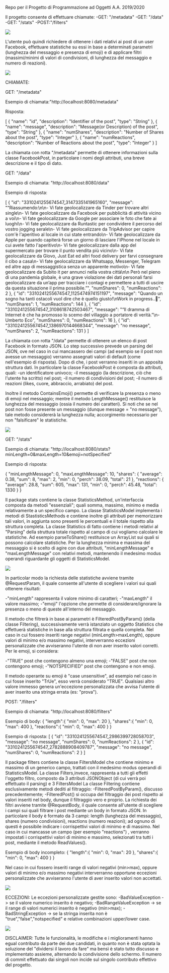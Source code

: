 Repo per il Progetto di Programmazione ad Oggetti A.A. 2019/2020

Il progetto consente di effettuare chiamate:
-GET: "/metadata"
-GET: "/data"
-GET: "/stats"
-POST:"/filters"

<img src="/README_Files/Use Case Diagram.jpg">

L'utente può quindi richiedere di ottenere i dati relativi ai post di un user Facebook, effettuare statistiche su essi in base a determinati parametri (lunghezza del messaggio e presenza di emoji) e di applicare filtri (massimi/minimi di valori di condivisioni, di lunghezza del messaggio e numero di reazioni).

<img src="/README_Files/Sequence Diagram.jpg">

CHIAMATE:

GET: "/metadata"

Esempio di chiamata:"http://localhost:8080/metadata"

Risposta:

[
 { "name": "id", "description": "Identifier of the post", "type": "String" },
 { "name": "message", "description": "Message(or Description) of the post", "type": "String" },
 { "name": "numShares", "description": "Number of Shares about the post", "type": "Integer" },
 { "name": "numReactions", "description": "Number of Reactions about the post", "type": "Integer" }
]

La chiamata con rotta "/metadata" permette di ottenere informazioni sulla classe FacebookPost, in particolare i nomi degli attributi, una breve descrizione e il tipo di dato.

GET: "/data"

Esempio di chiamata: "http://localhost:8080/data"

Esempio di risposta:

[
 { "id": "3310241255674547_3147335141965160",
 "message": "“Riassumendo:\n\n- Vi fate geolocalizzare da Tinder per trovare altri single\n- Vi fate geolocalizzare da Facebook per pubblicità di attività vicino a voi\n- Vi fate geolocalizzare da Google per associare le foto che fate ai luoghi\n- Vi fate geolocalizzare da Runtastic per condividere il percorso del vostro jogging serale\n- Vi fate geolocalizzare da TripAdvisor per capire com'è l'aperitivo al locale in cui state entrando\n- Vi fate geolocalizzare da Apple per quando capiterà forse un giorno di lasciare l'iPhone nel locale in cui avete fatto l'aperitivo\n- Vi fate geolocalizzare dalla app del supermercato per trovare il punto vendita più vicino\n- Vi fate geolocalizzare da Glovo, Just Eat ed altri food delivery per farvi consegnare il cibo a casa\n- Vi fate geolocalizzare da Whatsapp, Messenger, Telegram ed altre app di messaggistica senza un apparente motivo\n- Vi fate geolocalizzare da Subito it per annunci nella vostra città\n\n Però nel pieno di una pandemia globale, è una grave violazione dei dati personali farsi geolocalizzare da un’app per tracciare i contagi e permettere a tutti di uscire da questa situazione il prima possibile.”",
 "numShares": 0,
 "numReactions": 2 },
 { "id": "3310241255674547_1125474974151197",
 "message": "Quando un sogno ha tanti ostacoli vuol dire che è quello giusto!\nWork in progress..💃",
 "numShares": 1,
 "numReactions": 144 },
 { "id": "3310241255674547_3108618742503467",
 "message": "“Il dramma di Internet è che ha promosso lo scemo del villaggio a portatore di verità.”\n- Umberto Eco",
 "numShares": 0,
 "numReactions": 16 },
 { "id": "3310241255674547_1386970144668344",
 "message": "no message",
 "numShares": 2,
 "numReactions": 131 }
]

La chiamata con rotta "/data" permette di ottenere un elenco di post Facebook in formato JSON.
Lo step successivo prevede un parsing del JSON, ove nel caso in cui mancassero dei campi (ad esempio se il post non avesse un messaggio) verranno assegnati valori di default (come nell'esempio di risposta). Dopo di che, i post verranno inseriti in un apposita struttura dati.
In particolare la classe FacebookPost è composta da attributi, quali:
-un identificatore univoco;
-il messaggio (la descrizione, ciò che l'utente ha scritto) nel post;
-il numero di condivisioni del post;
-il numero di reazioni (likes, cuore, abbraccio, arrabiato) del post.

Inoltre il metodo ContainsEmoji() permette di verificare la presenza o meno di emoji nel messaggio; mentre il metodo LengthMessage() restituisce la lunghezza del messaggio (ossia il numero dei caratteri). Si noti che se nel post non fosse presente un messaggio (dunque message = "no message"), tale metodo considererà la lunghezza nulla; accorgimento necessario per non "falsificare" le statistiche.

<img src="/README_Files/Model Class Diagram.jpg">

GET: "/stats"

Esempio di chiamata: "http://localhost:8080/stats?minLength=0&maxLength=10&emoji=notSpecified"

Esempio di risposta:

{
    "minLengthMessage": 0,
    "maxLengthMessage": 10,
    "shares": {
        "average": 0.38,
        "sum": 8,
        "max": 2,
        "min": 0,
        "perch": 38.09,
        "total": 21
    },
    "reactions": {
        "average": 28.8,
        "sum": 605,
        "max": 131,
        "min": 0,
        "perch": 45.48,
        "total": 1330
    }
}

Il package stats contiene la classe StatisticsMethod, un'interfaccia composta da metodi "essenziali"; quali somma, massimo, minimo e media relativamente a un specifico campo.
La classe StatisticsModel implementa i metodi di StastisticsMethods e contiene inoltre gli attributi per memorizzare tali valori, in aggiunta sono presenti
le percentuali e il totale rispetto alla struttura completa.
La classe Statistics di fatto contiene i metodi relativi al "Parsing" della struttura totale rispetto al campo di cui vogliamo calcolare le statistiche.
Ad esempio parseToShare() restituisce un ArrayList<Integer> sui quali si possono calcolare statistiche.
Per la lunghezza minima e massima del messaggio si è scelto di agire con due attributi, "minLengthMessage" e "maxLengthMessage" con relativi metodi, mantenendo il medesimo
modus operandi riguardante gli oggetti di StatisticsModel.

<img src="/README_Files/Stats Class Diagram.jpg">

In particolar modo la richiesta delle statistiche avviene tramite @RequestParam, il quale consente all'utente di scegliere i valori sui quali ottenere risultati:

-"minLength" rappresenta il valore minimo di caratteri;
-"maxLength" il valore massimo;
-"emoji" l'opzione che permette di considerare/ignorare la presenza o meno di queste all'interno del messaggio.

Il metodo che filtrerà in base ai parametri è FilteredPostByParam() (della classe Filtering), successivamente verrà istanziato un oggetto Statistics che effettuerà statistiche in base alla struttura filtrata e quella completa.
Nel caso in cui fossero inseriti range negativi (minLength>maxLength), oppure valori di minimo e/o massimo negativi, interverranno eccezioni personalizzate che avviseranno l'utente di non aver inserito valori corretti.
Per le emoji, si considera:

-"TRUE" post che contengono almeno una emoji;
-"FALSE" post che non contengono emoji;
-"NOTSPECIFIED"  post che contengono e non emoji.

Il metodo operante su emoji è "case unsensitive", ad esempio nel caso in cui fosse inserito "TrUe", esso verrà considerato "TRUE".
Qualsiasi altro valore immesso genera un'eccezione personalizzata che avvisa l'utente di aver inserito una stringa errata (es: "prova").

POST: "/filters"

Esempio di chiamata: "http://localhost:8080/filters"

Esempio di body:
{
 "length":{
	"min": 0,
	"max": 20
	},
"shares":{
    	"min": 0,
    	"max": 400
	},
"reactions":{
    	"min": 0,
    	"max": 400
	}
}

Esempio di risposta:
[
 { "id": "3310241255674547_2986399728058703",
 "message": "no message",
 "numShares": 0,
 "numReactions": 2 },
 { "id": "3310241255674547_2782888908409787",
 "message": "no message",
 "numShares": 0,
 "numReactions": 2 }
]

Il package filters contiene la classe FiltersModel che contiene minimo e massimo di un generico campo, trattati con il medesimo modus operandi di StatisticsModel.
La classe Filters,invece, rappresenta a tutti gli effetti l'oggetto filtro, composto da 3 attributi JSONObject (di cui verrà poi effettuato il parsing) e 3 FiltersModel
La classe Filtering contiene esclusivamente metodi dediti al filtraggio:
-FilteredPostByParam(), discusso precedentemente;
-FilteredPost() si occupa del filtraggio dei post rispetto ai valori inseriti nel body, dunque il filtraggio vero e proprio.
La richiesta dei filtri avviene tramite @RequestBody, il quale consente all'utente di scegliere i campi sui quali filtrare i post mediante un body in formato JSON.
In particolare il body è formato da 3 campi: length (lunghezza del messaggio), shares (numero condivisioni), reactions (numero reazioni); ad ognuno di questi è possibile indicare i corrispettivi valori di minimo e di massimo.
Nel caso in cui mancasse un campo (per esempio "reactions") , verranno impostati i corrispettivi valori di minimo e massimo, selezionati tra tutti i post, mediante il metodo ReadValues().

Esempio di body incompleto:
{
	"length":{
		"min": 0,
		"max": 20
		},
	"shares":{
		"min": 0,
    		"max": 400
		}
}

Nel caso in cui fossero inseriti range di valori negativi (min>max), oppure valori di minimo e/o massimo negativi interverranno opportune eccezioni personalizzate che avviseranno l'utente di aver inserito valori non accettati.

<img src="/README_Files/Filters Class Diagram.jpg">


ECCEZIONI:
Le eccezioni personalizzate gestite sono:
-BadValueException -> se il valore numerico inserito è negativo;
-BadRangeValueException -> se il range di valori numerici inserito è negativo (min>max);
-BadStringException -> se la stringa inserita non è "true","false","notspecified" e relative combinazioni upper/lower case.

<img src="/README_Files/Exceptions Class Diagram.jpg">

DISCLAIMER:  Tutte le funzionalità, le modifiche e i miglioramenti hanno egual contributo da parte dei due candidati, in quanto non è stata optata la soluzione del "dividersi il lavoro da fare" ma bensì è stato tutto discusso e implementato assieme, alternando la condivisione dello schermo. Il numero di commit effettuato dai singoli non incide sul singolo contributo effettivo del progetto.
